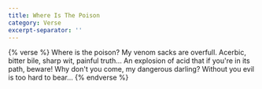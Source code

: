 ```yaml
---
title: Where Is The Poison
category: Verse
excerpt-separator: ''
---
```

{% verse %}
Where is the poison?
My venom sacks are overfull. Acerbic,
bitter bile,
sharp wit,
painful truth…
An explosion of acid that if you're in its path, beware!
Why don't you come, my dangerous darling?
Without you evil is too hard to bear…
{% endverse %}
